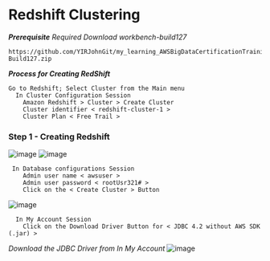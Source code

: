 # Redshift Clustering

***Prerequisite***
_Required Download workbench-build127_

```
https://github.com/YIRJohnGit/my_learning_AWSBigDataCertificationTraining/raw/main/Workbench-Build127.zip
```
***Process for Creating RedShift***
```
Go to Redshift; Select Cluster from the Main menu
  In Cluster Configuration Session
    Amazon Redshift > Cluster > Create Cluster
    Cluster identifier < redshift-cluster-1 >
    Cluster Plan < Free Trail > 
```

### Step 1 - Creating Redshift ###

![image](https://user-images.githubusercontent.com/111234771/200163540-ee9b4b04-0ccc-434e-b83b-d844a5934233.png)
![image](https://user-images.githubusercontent.com/111234771/200163997-466379f8-5004-4614-82fd-db85689ead59.png)
```
 In Database configurations Session
    Admin user name < awsuser >
    Admin user password < rootUsr321# >
    Click on the < Create Cluster > Button
```
![image](https://user-images.githubusercontent.com/111234771/200164535-316d9a57-2ab7-4ee2-a0a4-1381312092e1.png)
```
  In My Account Session
    Click on the Download Driver Button for < JDBC 4.2 without AWS SDK (.jar) >
```
_Download the JDBC Driver from In My Account_ 
![image](https://user-images.githubusercontent.com/111234771/200164854-16801969-bcdd-40f6-b57f-9fa597fb75b6.png)

